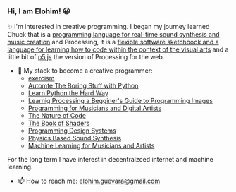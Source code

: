 ### Hi, I am Elohim! 😀
✨ I'm interested in creative programming. I began my journey learned Chuck that is a [programming  language for real-time sound synthesis and music creation](https://chuck.cs.princeton.edu) and Processing, it is a [flexible software sketchbook and a      language for learning how to code within the context of the visual arts](https://processing.org) and a little bit of [p5.js](https://p5js.org/) the version of Processing for the web.

- 🌱 My stack to become a creative programmer:
  * [exercism](exercism.org)
  * [Automte The Boring Stuff with Python](https://automatetheboringstuff.com/)
  * [Learn Python the Hard Way](https://learnpythonthehardway.org/python3/)
  * [Learnig Processing a Begginer's Guide to Programming Images](http://learningprocessing.com/)
  * [Programming for Musicians and Digital Artists](https://www.manning.com/books/programming-for-musicians-and-digital-artists#:~:text=Programming%20for%20Musicians%20and%20Digital%20Artists%20offers%20a%20complete%20introduction,learn%20to%20program%20using%20ChucK.)
  * [The Nature of Code](https://natureofcode.com/)
  * [The Book of Shaders](https://thebookofshaders.com)
  * [Programming Design Systems](https://programmingdesignsystems.com/introduction/)
  * [Physics Based Sound Synthesis](https://www.kadenze.com/courses/physics-based-sound-synthesis-for-games-and-interactive-systems-iv/info)
  * [Machine Learning for Musicians and Artists](https://www.kadenze.com/courses/machine-learning-for-musicians-and-artists-v/info)
    


For the long term I have interest in decentralzced internet and machine learning. 

- 📫 How to reach me: elohim.guevara@gmail.com

<!--
**elohimgv/elohimgv** is a ✨ _special_ ✨ repository because its `README.md` (this file) appears on your GitHub profile.

Here are some ideas to get you started:

- 🔭 I’m currently working on ...
- 👯 I’m looking to collaborate on ...
- 🤔 I’m looking for help with ...
- 💬 Ask me about ...
- 📫 How to reach me: ...
- 😄 Pronouns: ...
- ⚡ Fun fact: ...
-->
